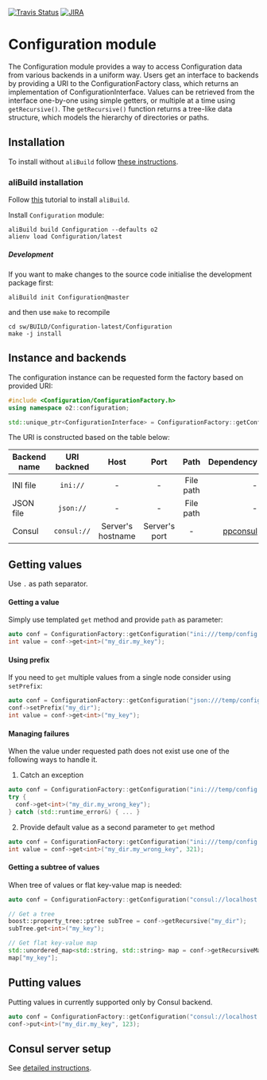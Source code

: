 [![Travis Status](https://travis-ci.com/AliceO2Group/Configuration.svg?branch=master)](https://travis-ci.com/AliceO2Group/Configuration)
[![JIRA](https://img.shields.io/badge/JIRA-issues-blue.svg)](https://alice.its.cern.ch/jira/projects/OCONF)

# Configuration module
The Configuration module provides a way to access Configuration data from various backends in a uniform way.
Users get an interface to backends by providing a URI to the ConfigurationFactory class, which returns an implementation
of ConfigurationInterface.
Values can be retrieved from the interface one-by-one using simple getters, or multiple at a time using `getRecursive()`.
The `getRecursive()` function returns a tree-like data structure, which models the hierarchy of directories or paths.

## Installation
To install without `aliBuild` follow [these instructions](doc/ManualInstallation.md).

### aliBuild installation
Follow [this](https://alice-doc.github.io/alice-analysis-tutorial/building/) tutorial to install `aliBuild`.

Install `Configuration` module:
```
aliBuild build Configuration --defaults o2
alienv load Configuration/latest
```

##### Development
If you want to make changes to the source code initialise the development package first:
```
aliBuild init Configuration@master
```
and then use `make` to recompile
```
cd sw/BUILD/Configuration-latest/Configuration
make -j install
```

## Instance and backends
The configuration instance can be requested form the factory based on provided URI:
```cpp
#include <Configuration/ConfigurationFactory.h>
using namespace o2::configuration;

std::unique_ptr<ConfigurationInterface> = ConfigurationFactory::getConfiguration("backend://[host][:port][/path]");
```

The URI is constructed based on the table below:

| Backend name | URI backned  | Host  | Port | Path  | Dependency |
| ------------ |:------------:|:-----:|:----:|:-----:|-----------:|
| INI file     | `ini://`     | -     | - | File path | - |
| JSON file    | `json://`    | -     | - | File path | - |
| Consul       | `consul://`  | Server's hostname | Server's port | - | [ppconsul](https://github.com/oliora/ppconsul) |



## Getting values
Use `.` as path separator.

#### Getting a value
Simply use templated `get` method and provide `path` as parameter:
```cpp
auto conf = ConfigurationFactory::getConfiguration("ini:///temp/config.ini");
int value = conf->get<int>("my_dir.my_key");
```
#### Using prefix
If you need to `get` multiple values from a single node consider using `setPrefix`:
```cpp
auto conf = ConfigurationFactory::getConfiguration("json:///temp/config.json");
conf->setPrefix("my_dir");
int value = conf->get<int>("my_key");
```

#### Managing failures
When the value under requested path does not exist use one of the following ways to handle it.

1. Catch an exception

```cpp
auto conf = ConfigurationFactory::getConfiguration("ini:///temp/config.ini");
try {
  conf->get<int>("my_dir.my_wrong_key");
} catch (std::runtime_error&) { ... }

```

2. Provide default value as a second parameter to `get` method

```cpp
auto conf = ConfigurationFactory::getConfiguration("ini:///temp/config.ini");
int value = conf->get<int>("my_dir.my_wrong_key", 321);
```

#### Getting a subtree of values
When tree of values or flat key-value map is needed:
```cpp
auto conf = ConfigurationFactory::getConfiguration("consul://localhost:8500");

// Get a tree
boost::property_tree::ptree subTree = conf->getRecursive("my_dir");
subTree.get<int>("my_key");

// Get flat key-value map
std::unordered_map<std::string, std::string> map = conf->getRecursiveMap("my_dir");
map["my_key"];
```

## Putting values
Putting values in currently supported only by Consul backend.
```cpp
auto conf = ConfigurationFactory::getConfiguration("consul://localhost:8500");
conf->put<int>("my_dir.my_key", 123);
```

## Consul server setup
See [detailed instructions](doc/Consul.md).
